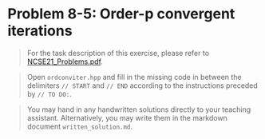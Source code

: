 # Problem 8-5: Order-p convergent iterations

> For the task description of this exercise, please refer to [NCSE21_Problems.pdf](
https://www.sam.math.ethz.ch/~grsam/NCSE21/HOMEWORK/NCSE21_Problems.pdf). 

> Open `ordconviter.hpp` and fill in the missing code in between the delimiters `// START` and `// END` according to the instructions preceded by `// TO DO:`.

> You may hand in any handwritten solutions directly to your teaching assistant. Alternatively, you may write them in the markdown document `written_solution.md`.
